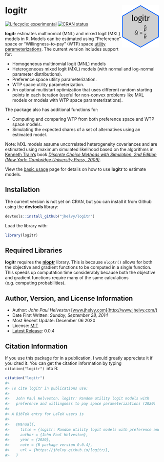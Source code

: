 
<!-- README.md is generated from README.Rmd. Please edit that file -->

# logitr <a href='https://jhelvy.github.io/logitr/'><img src='man/figures/logitr-hex.png' align="right" height="139" /></a>

<!-- badges: start -->

[![Lifecycle:
experimental](https://img.shields.io/badge/lifecycle-experimental-orange.svg)](https://www.tidyverse.org/lifecycle/#experimental)
[![CRAN
status](https://www.r-pkg.org/badges/version/logitr)](https://CRAN.R-project.org/package=logitr)
<!-- badges: end -->

**logitr** estimates multinomial (MNL) and mixed logit (MXL) models in
R. Models can be estimated using “Preference” space or
“Willingness-to-pay” (WTP) space [utility
parameterizations](https://jhelvy.github.io/logitr/articles/utility_models.html).
The current version includes support for:

  - Homogeneous multinomial logit (MNL) models
  - Heterogeneous mixed logit (MXL) models (with normal and log-normal
    parameter distributions).
  - Preference space utility parameterization.
  - WTP space utility parameterization.
  - An optional multistart optimization that uses different random
    starting points in each iteration (useful for non-convex problems
    like MXL models or models with WTP space parameterizations).

The package also has additional functions for:

  - Computing and comparing WTP from both preference space and WTP space
    models.
  - Simulating the expected shares of a set of alternatives using an
    estimated model.

Note: MXL models assume uncorrelated heterogeneity covariances and are
estimated using maximum simulated likelihood based on the algorithms in
[Kenneth Train’s](http://eml.berkeley.edu/~train/) book [*Discrete
Choice Methods with Simulation, 2nd Edition (New York: Cambridge
University Press, 2009)*](http://eml.berkeley.edu/books/choice2.html).

View the [basic
usage](https://jhelvy.github.io/logitr/articles/basic_usage.html) page
for details on how to use **logitr** to estimate models.

## Installation

The current version is not yet on CRAN, but you can install it from
Github using the **devtools** library:

``` r
devtools::install_github("jhelvy/logitr")
```

Load the library with:

``` r
library(logitr)
```

## Required Libraries

**logitr** requires the
[**nloptr**](https://cran.r-project.org/web/packages/nloptr/index.html)
library. This is because `nloptr()` allows for both the objective and
gradient functions to be computed in a single function. This speeds up
computation time considerably because both the objective and gradient
functions require many of the same calculations (e.g. computing
probabilities).

## Author, Version, and License Information

  - Author: *John Paul Helveston*
    [www.jhelvy.com](http://www.jhelvy.com/)
  - Date First Written: *Sunday, September 28, 2014*
  - Most Recent Update: December 06 2020
  - License:
    [MIT](https://github.com/jhelvy/logitr/blob/master/LICENSE.md)
  - [Latest Release](https://github.com/jhelvy/logitr/releases/latest):
    0.0.4

## Citation Information

If you use this package for in a publication, I would greatly appreciate
it if you cited it. You can get the citation information by typing
`citation("logitr")` into R:

``` r
citation("logitr")
#> 
#> To cite logitr in publications use:
#> 
#>   John Paul Helveston. logitr: Random utility logit models with
#>   preference and willingness to pay space parameterizations (2020)
#> 
#> A BibTeX entry for LaTeX users is
#> 
#>   @Manual{,
#>     title = {logitr: Random utility logit models with preference and willingness to pay space parameterizations},
#>     author = {John Paul Helveston},
#>     year = {2020},
#>     note = {R package version 0.0.4},
#>     url = {https://jhelvy.github.io/logitr/},
#>   }
```
